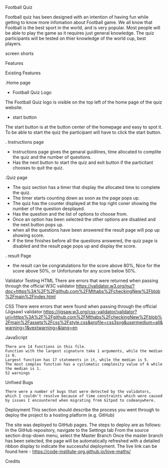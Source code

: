 Football Quiz

Football quiz has been designed with an intention of having fun while getting to know more infomation about Football game. We all know that Football is the best sport in the world, and is very popular. Most people will be able to play the game as it requires just general knowledge. The quiz participants will be tested on thier knowledge of the world cup, best players. 

screen shorts

Features

Existing Features

.Home page
 - Football Quiz Logo

The Football Quiz logo is visible on the top left of the home page of the quiz website.

 - start button

The start button is at the button center of the homepage and easy to spot it. To be able to start the quiz the participant will have to click the start button.

. Instructions page

 - Instructions page gives the genaral guidlines, time allocated to complite the quiz and the number of questions.
 - Has the next button to start the quiz and exit button if the particitant chooses to quit the quiz. 

.Quiz page 

 - The quiz section has a timer that display the allocated time to complete the quiz. 
 - The timer starts counting down as soon as the page pops up.
 - The quiz has the counter displayed at the top right coner showing the number of the question desplayed.
 - Has the question and the list of options to choose from.
 - Once an option has been selected the other options are disabled and the next button pops up. 
 - when all the questions have been answered the result page will pop up showing score. 
 - If the time finishes before all the questions answered, the quiz page is disabled and the result page pops up and display the score.

. result Page
 - the result can be congratulations for the score above 80%, Nice for the score above 50%, or Unfortunate for any score below 50%.


Validator Testing
HTML
    There are errors that were returned when passing through the official W3C validator
    https://validator.w3.org/nu/?doc=https%3A%2F%2Fgithub.com%2FMthabs%2FcheckingNew%2Fblob%2Fmain%2Findex.html

CSS
    There were errors that were found when passing through the official (Jigsaw) validator
    https://jigsaw.w3.org/css-validator/validator?uri=https%3A%2F%2Fgithub.com%2FMthabs%2FcheckingNew%2Fblob%2Fmain%2Fassets%2Fcss%2Fstyle.css&profile=css3svg&usermedium=all&warning=1&vextwarning=&lang=en

JavaScript

    There are 14 functions in this file.
    Function with the largest signature take 1 arguments, while the median is 0.
    Largest function has 17 statements in it, while the median is 5.
    The most complex function has a cyclomatic complexity value of 6 while the median is 1.
    52 warnings

Unfixed Bugs

    There were a number of bugs that were detected by the validators, which I couldn't resolve because of time constraints which were caused by issues I encountered when migrating from Gitpod to codeanywhere.

Deployment
This section should describe the process you went through to deploy the project to a hosting platform (e.g. GitHub)

The site was deployed to GitHub pages. The steps to deploy are as follows:
In the GitHub repository, navigate to the Settings tab
From the source section drop-down menu, select the Master Branch
Once the master branch has been selected, the page will be automatically refreshed with a detailed ribbon display to indicate the successful deployment.
The live link can be found here - https://code-institute-org.github.io/love-maths/

Credits



